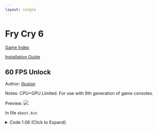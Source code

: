 ```yaml
---
layout: single
---
```


# Fry Cry 6

[Game Index](/patch/#ps4)

[Installation Guide](/install-instructions/)

## 60 FPS Unlock

Author: [illusion](https://twitter.com/illusion0002)

Notes: CPU+GPU Limited. For use with 9th generation of game consoles.

Preview: ![](https://img-assets.illusion0001.workers.dev/assets/images/patches/preview/FC6-FPS/FC6-FPS-0.png)

In file `eboot.bin`

<details>
<summary>Code 1.06 (Click to Expand)</summary>

{% highlight yml %}
- game: "Fry Cry 6"
  app_ver: "01.06"
  patch_ver: "1.0"
  name: "60 FPS Unlock"
  author: "illusion"
  note:
  arch: generic_orbis
  enabled: False # Todo: move this to a separate file
  patch_list:
        - [ bytes, 0x9F7471, "EB 0E" ]
        - [ bytes, 0x9F7481, "31 F6" ]
{% endhighlight %}

</details>

<!--

## Resolution Patch

CPU+GPU Limited. For use with 9th generation of game consoles.

Author: [illusion](https://twitter.com/illusion0002)

In file `eboot.bin`

<details>
<summary>Code 1.06 (Click to Expand)</summary>

{% highlight none %}
# Base
#0x9EF8A9 # int32
#0x9EF8AF # int32
# Neo
#0x9EF932 # int32
#0x9EF938 # int32
{% endhighlight %}

</details>

-->
